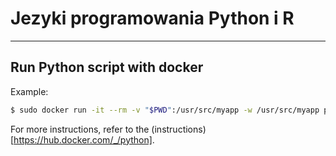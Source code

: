 # Jezyki programowania Python i R
---
## Run Python script with docker
Example:
```bash
$ sudo docker run -it --rm -v "$PWD":/usr/src/myapp -w /usr/src/myapp python python foo.py
```
For more instructions, refer to the (instructions)[https://hub.docker.com/_/python].
